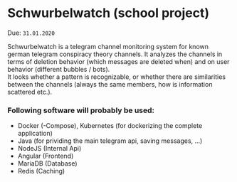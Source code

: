 # Schwurbelwatch (school project)
Due: `31.01.2020`  
  
Schwurbelwatch is a telegram channel monitoring system for known german telegram conspiracy theory channels.
It analyzes the channels in terms of deletion behavior (which messages are deleted when) and on user behavior (different bubbles / bots).  
It looks whether a pattern is recognizable, or whether there are similarities between the channels (always the same members, how is information scattered etc.).

### Following software will probably be used:
* Docker (-Compose), Kubernetes (for dockerizing the complete application)
* Java (for prividing the main telegram api, saving messages, ...)
* NodeJS (Internal Api)
* Angular (Frontend)
* MariaDB (Database)
* Redis (Caching)
